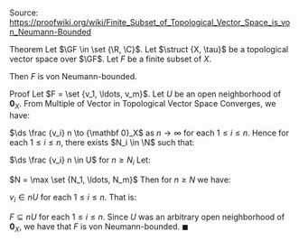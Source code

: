# 

Source: https://proofwiki.org/wiki/Finite_Subset_of_Topological_Vector_Space_is_von_Neumann-Bounded

Theorem
Let $\GF \in \set {\R, \C}$. 
Let $\struct {X, \tau}$ be a topological vector space over $\GF$. 
Let $F$ be a finite subset of $X$. 

Then $F$ is von Neumann-bounded.


Proof
Let $F = \set {v_1, \ldots, v_m}$.
Let $U$ be an open neighborhood of ${\mathbf 0}_X$.
From Multiple of Vector in Topological Vector Space Converges, we have: 

$\ds \frac {v_i} n \to {\mathbf 0}_X$ as $n \to \infty$
for each $1 \le i \le n$.
Hence for each $1 \le i \le n$, there exists $N_i \in \N$ such that:

$\ds \frac {v_i} n \in U$ for $n \ge N_i$
Let:

$N = \max \set {N_1, \ldots, N_m}$
Then for $n \ge N$ we have:

$v_i \in n U$ for each $1 \le i \le n$.
That is:

$F \subseteq n U$ for each $1 \le i \le n$.
Since $U$ was an arbitrary open neighborhood of ${\mathbf 0}_X$, we have that $F$ is von Neumann-bounded.
$\blacksquare$





